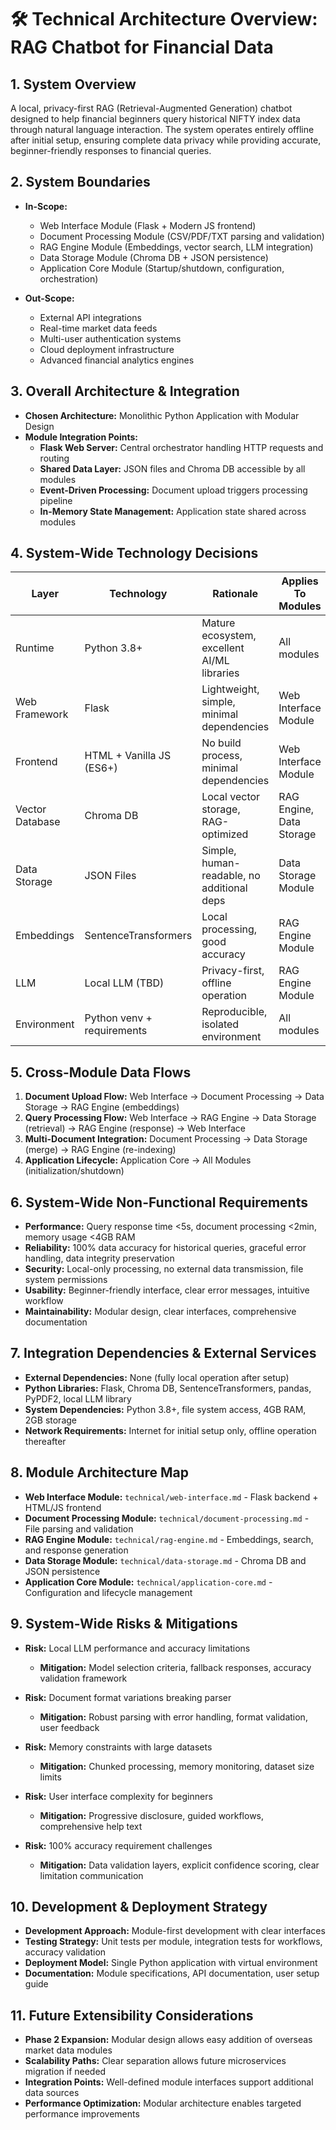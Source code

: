 # 🛠 Technical Architecture Overview: RAG Chatbot for Financial Data

## 1. System Overview
A local, privacy-first RAG (Retrieval-Augmented Generation) chatbot designed to help financial beginners query historical NIFTY index data through natural language interaction. The system operates entirely offline after initial setup, ensuring complete data privacy while providing accurate, beginner-friendly responses to financial queries.

## 2. System Boundaries
- **In-Scope:**
  - Web Interface Module (Flask + Modern JS frontend)
  - Document Processing Module (CSV/PDF/TXT parsing and validation)
  - RAG Engine Module (Embeddings, vector search, LLM integration)
  - Data Storage Module (Chroma DB + JSON persistence)
  - Application Core Module (Startup/shutdown, configuration, orchestration)

- **Out-Scope:**
  - External API integrations
  - Real-time market data feeds
  - Multi-user authentication systems
  - Cloud deployment infrastructure
  - Advanced financial analytics engines

## 3. Overall Architecture & Integration
- **Chosen Architecture:** Monolithic Python Application with Modular Design
- **Module Integration Points:**
  - **Flask Web Server:** Central orchestrator handling HTTP requests and routing
  - **Shared Data Layer:** JSON files and Chroma DB accessible by all modules
  - **Event-Driven Processing:** Document upload triggers processing pipeline
  - **In-Memory State Management:** Application state shared across modules

## 4. System-Wide Technology Decisions
| Layer           | Technology                | Rationale                                         | Applies To Modules        |
|-----------------|---------------------------|---------------------------------------------------|---------------------------|
| Runtime         | Python 3.8+               | Mature ecosystem, excellent AI/ML libraries      | All modules               |
| Web Framework   | Flask                     | Lightweight, simple, minimal dependencies        | Web Interface Module      |
| Frontend        | HTML + Vanilla JS (ES6+)  | No build process, minimal dependencies          | Web Interface Module      |
| Vector Database | Chroma DB                 | Local vector storage, RAG-optimized             | RAG Engine, Data Storage  |
| Data Storage    | JSON Files                | Simple, human-readable, no additional deps      | Data Storage Module       |
| Embeddings      | SentenceTransformers      | Local processing, good accuracy                  | RAG Engine Module         |
| LLM             | Local LLM (TBD)           | Privacy-first, offline operation                 | RAG Engine Module         |
| Environment     | Python venv + requirements| Reproducible, isolated environment              | All modules               |

## 5. Cross-Module Data Flows
1. **Document Upload Flow:** Web Interface → Document Processing → Data Storage → RAG Engine (embeddings)
2. **Query Processing Flow:** Web Interface → RAG Engine → Data Storage (retrieval) → RAG Engine (response) → Web Interface
3. **Multi-Document Integration:** Document Processing → Data Storage (merge) → RAG Engine (re-indexing)
4. **Application Lifecycle:** Application Core → All Modules (initialization/shutdown)

## 6. System-Wide Non-Functional Requirements
- **Performance:** Query response time <5s, document processing <2min, memory usage <4GB RAM
- **Reliability:** 100% data accuracy for historical queries, graceful error handling, data integrity preservation
- **Security:** Local-only processing, no external data transmission, file system permissions
- **Usability:** Beginner-friendly interface, clear error messages, intuitive workflow
- **Maintainability:** Modular design, clear interfaces, comprehensive documentation

## 7. Integration Dependencies & External Services
- **External Dependencies:** None (fully local operation after setup)
- **Python Libraries:** Flask, Chroma DB, SentenceTransformers, pandas, PyPDF2, local LLM library
- **System Dependencies:** Python 3.8+, file system access, 4GB RAM, 2GB storage
- **Network Requirements:** Internet for initial setup only, offline operation thereafter

## 8. Module Architecture Map
- **Web Interface Module:** `technical/web-interface.md` - Flask backend + HTML/JS frontend
- **Document Processing Module:** `technical/document-processing.md` - File parsing and validation
- **RAG Engine Module:** `technical/rag-engine.md` - Embeddings, search, and response generation
- **Data Storage Module:** `technical/data-storage.md` - Chroma DB and JSON persistence
- **Application Core Module:** `technical/application-core.md` - Configuration and lifecycle management

## 9. System-Wide Risks & Mitigations
- **Risk:** Local LLM performance and accuracy limitations
  - **Mitigation:** Model selection criteria, fallback responses, accuracy validation framework

- **Risk:** Document format variations breaking parser
  - **Mitigation:** Robust parsing with error handling, format validation, user feedback

- **Risk:** Memory constraints with large datasets
  - **Mitigation:** Chunked processing, memory monitoring, dataset size limits

- **Risk:** User interface complexity for beginners
  - **Mitigation:** Progressive disclosure, guided workflows, comprehensive help text

- **Risk:** 100% accuracy requirement challenges
  - **Mitigation:** Data validation layers, explicit confidence scoring, clear limitation communication

## 10. Development & Deployment Strategy
- **Development Approach:** Module-first development with clear interfaces
- **Testing Strategy:** Unit tests per module, integration tests for workflows, accuracy validation
- **Deployment Model:** Single Python application with virtual environment
- **Documentation:** Module specifications, API documentation, user setup guide

## 11. Future Extensibility Considerations
- **Phase 2 Expansion:** Modular design allows easy addition of overseas market data modules
- **Scalability Paths:** Clear separation allows future microservices migration if needed
- **Integration Points:** Well-defined module interfaces support additional data sources
- **Performance Optimization:** Modular architecture enables targeted performance improvements
